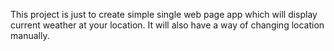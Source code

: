 This project is just to create simple single web page app which will display current weather at your location. It will also have a way of changing location manually.